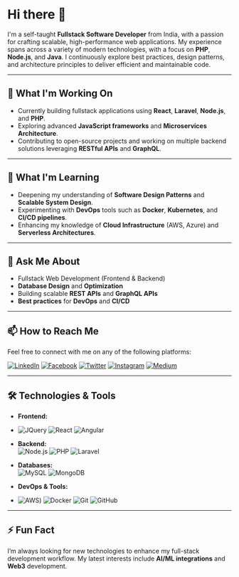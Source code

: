 # Hi there 👋
I'm a self-taught **Fullstack Software Developer** from India, with a passion for crafting scalable, high-performance web applications. My experience spans across a variety of modern technologies, with a focus on **PHP**, **Node.js**, and **Java**. I continuously explore best practices, design patterns, and architecture principles to deliver efficient and maintainable code.

---

## 🔭 What I'm Working On
- Currently building fullstack applications using **React**, **Laravel**, **Node.js**, and **PHP**.
- Exploring advanced **JavaScript frameworks** and **Microservices Architecture**.
- Contributing to open-source projects and working on multiple backend solutions leveraging **RESTful APIs** and **GraphQL**.

---

## 🌱 What I'm Learning
- Deepening my understanding of **Software Design Patterns** and **Scalable System Design**.
- Experimenting with **DevOps** tools such as **Docker**, **Kubernetes**, and **CI/CD pipelines**.
- Enhancing my knowledge of **Cloud Infrastructure** (AWS, Azure) and **Serverless Architectures**.

---

## 💬 Ask Me About
- Fullstack Web Development (Frontend & Backend)
- **Database Design** and **Optimization**
- Building scalable **REST APIs** and **GraphQL APIs**
- **Best practices** for **DevOps** and **CI/CD**

---

## 📫 How to Reach Me
Feel free to connect with me on any of the following platforms:

[![LinkedIn](https://img.shields.io/badge/linkedin-%230077B5.svg?&style=for-the-badge&logo=linkedin&logoColor=white)](https://www.linkedin.com/in/mkverma643)
[![Facebook](https://img.shields.io/badge/facebook-%231877F2.svg?&style=for-the-badge&logo=facebook&logoColor=white)](https://www.facebook.com/mkverma643/)
[![Twitter](https://img.shields.io/badge/twitter-%231DA1F2.svg?&style=for-the-badge&logo=twitter&logoColor=white)](https://twitter.com/mkverma643)
[![Instagram](https://img.shields.io/badge/instagram-FE7A16?logo=instagram&logoColor=white&style=for-the-badge)](https://www.instagram.com/mkverma643/)
[![Medium](https://img.shields.io/badge/medium-%2312100E.svg?&style=for-the-badge&logo=medium&logoColor=white)](https://medium.com/@mkverma643)

---

## 🛠️ Technologies & Tools
- **Frontend:**
- ![JQuery](https://img.shields.io/badge/jquery-blue) 
  ![React](https://img.shields.io/badge/react%20-%2320232a.svg?&style=for-the-badge&logo=react&logoColor=%2361DAFB) 
  ![Angular](https://img.shields.io/badge/Angular-DD0031?style=for-the-badge&logo=angular&logoColor=white)
  
- **Backend:**  
  ![Node.js](https://img.shields.io/badge/node.js%20-%2343853D.svg?&style=for-the-badge&logo=node.js&logoColor=white)
  ![PHP](https://img.shields.io/badge/php-%23232F3E?logo=php&logoColor=white&style=for-the-badge)
  ![Laravel](https://img.shields.io/badge/laravel%20-%2324232a.svg?&style=for-the-badge&logo=laravel&logoColor=#ff2d20)
  
- **Databases:**  
  ![MySQL](https://img.shields.io/badge/mysql-%23316192.svg?&style=for-the-badge&logo=mysql&logoColor=white)
  ![MongoDB](https://img.shields.io/badge/MongoDB-3DDC84?logo=MongoDB&logoColor=white&style=for-the-badge)

- **DevOps & Tools:**
- ![AWS](https://img.shields.io/badge/aws-%gray.svg?&style=for-the-badge&logo=aws&logoColor=gray))
  ![Docker](https://img.shields.io/badge/docker-%232496ED.svg?&style=for-the-badge&logo=docker&logoColor=white)
  ![Git](https://img.shields.io/badge/git-%23F05032.svg?&style=for-the-badge&logo=git&logoColor=white)
  ![GitHub](https://img.shields.io/badge/github-%2312100E.svg?&style=for-the-badge&logo=github&logoColor=white)
  
---

## ⚡ Fun Fact
I’m always looking for new technologies to enhance my full-stack development workflow. My latest interests include **AI/ML integrations** and **Web3** development.
